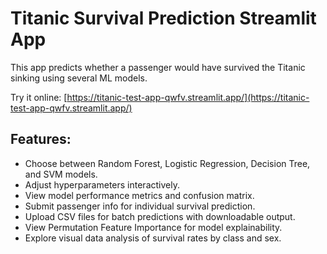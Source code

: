 # Titanic Survival Prediction Streamlit App

This app predicts whether a passenger would have survived the Titanic sinking using several ML models.

Try it online: [https://titanic-test-app-qwfv.streamlit.app/](https://titanic-test-app-qwfv.streamlit.app/)

## Features:
- Choose between Random Forest, Logistic Regression, Decision Tree, and SVM models.
- Adjust hyperparameters interactively.
- View model performance metrics and confusion matrix.
- Submit passenger info for individual survival prediction.
- Upload CSV files for batch predictions with downloadable output.
- View Permutation Feature Importance for model explainability.
- Explore visual data analysis of survival rates by class and sex.
